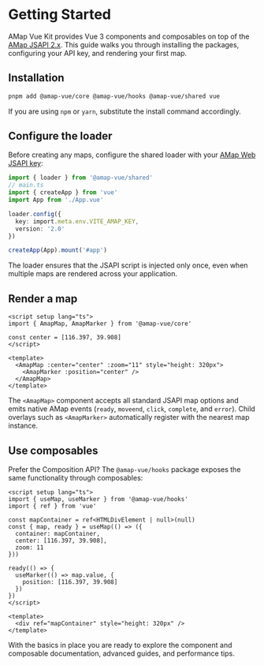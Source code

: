 # Getting Started

AMap Vue Kit provides Vue 3 components and composables on top of the [AMap JSAPI 2.x](https://lbs.amap.com/api/javascript-api/summary). This guide walks you through installing the packages, configuring your API key, and rendering your first map.

## Installation

```bash
pnpm add @amap-vue/core @amap-vue/hooks @amap-vue/shared vue
```

If you are using `npm` or `yarn`, substitute the install command accordingly.

## Configure the loader

Before creating any maps, configure the shared loader with your [AMap Web JSAPI key](https://lbs.amap.com/api/javascript-api/guide/create-project/get-key):

```ts
import { loader } from '@amap-vue/shared'
// main.ts
import { createApp } from 'vue'
import App from './App.vue'

loader.config({
  key: import.meta.env.VITE_AMAP_KEY,
  version: '2.0'
})

createApp(App).mount('#app')
```

The loader ensures that the JSAPI script is injected only once, even when multiple maps are rendered across your application.

## Render a map

```vue
<script setup lang="ts">
import { AmapMap, AmapMarker } from '@amap-vue/core'

const center = [116.397, 39.908]
</script>

<template>
  <AmapMap :center="center" :zoom="11" style="height: 320px">
    <AmapMarker :position="center" />
  </AmapMap>
</template>
```

The `<AmapMap>` component accepts all standard JSAPI map options and emits native AMap events (`ready`, `moveend`, `click`, `complete`, and `error`). Child overlays such as `<AmapMarker>` automatically register with the nearest map instance.

## Use composables

Prefer the Composition API? The `@amap-vue/hooks` package exposes the same functionality through composables:

```vue
<script setup lang="ts">
import { useMap, useMarker } from '@amap-vue/hooks'
import { ref } from 'vue'

const mapContainer = ref<HTMLDivElement | null>(null)
const { map, ready } = useMap(() => ({
  container: mapContainer,
  center: [116.397, 39.908],
  zoom: 11
}))

ready(() => {
  useMarker(() => map.value, {
    position: [116.397, 39.908]
  })
})
</script>

<template>
  <div ref="mapContainer" style="height: 320px" />
</template>
```

With the basics in place you are ready to explore the component and composable documentation, advanced guides, and performance tips.
